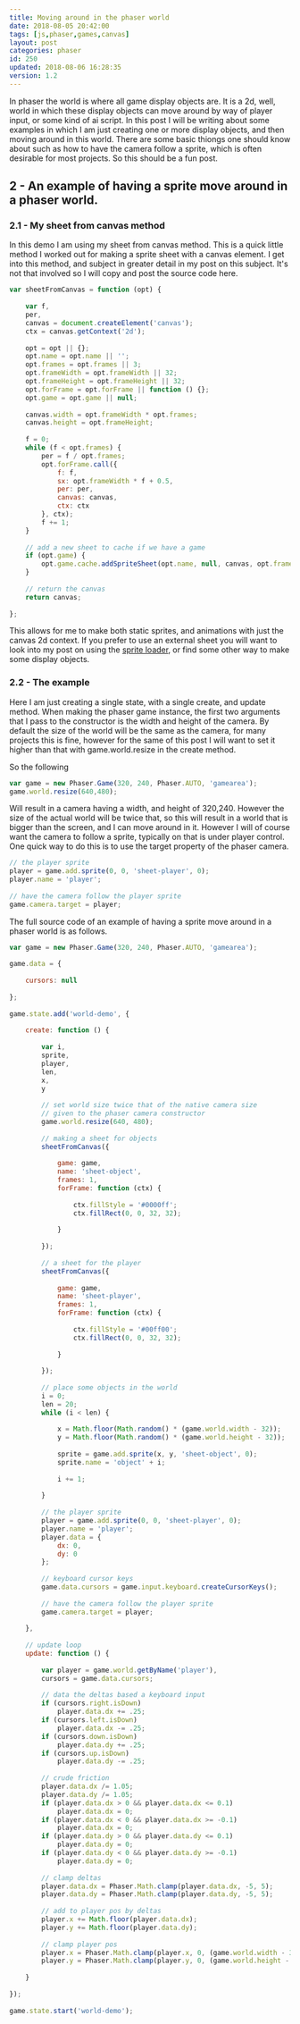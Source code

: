 ```yaml
---
title: Moving around in the phaser world
date: 2018-08-05 20:42:00
tags: [js,phaser,games,canvas]
layout: post
categories: phaser
id: 250
updated: 2018-08-06 16:28:35
version: 1.2
---
```


In phaser the world is where all game display objects are. It is a 2d, well, world in which these display objects can move around by way of player input, or some kind of ai script. In this post I will be writing about some examples in which I am just creating one or more display objects, and then moving around in this world. There are some basic thiongs one should know about such as how to have the camera follow a sprite, which is often desirable for most projects. So this should be a fun post.

<!-- more -->



## 2 - An example of having a sprite move around in a phaser world.

### 2.1 - My sheet from canvas method

In this demo I am using my sheet from canvas method. This is a quick little method I worked out for making a sprite sheet with a canvas element. I get into this method, and subject in greater detail in my post on this subject. It's not that involved so I will copy and post the source code here.

```js
var sheetFromCanvas = function (opt) {
 
    var f,
    per,
    canvas = document.createElement('canvas');
    ctx = canvas.getContext('2d');
 
    opt = opt || {};
    opt.name = opt.name || '';
    opt.frames = opt.frames || 3;
    opt.frameWidth = opt.frameWidth || 32;
    opt.frameHeight = opt.frameHeight || 32;
    opt.forFrame = opt.forFrame || function () {};
    opt.game = opt.game || null;
 
    canvas.width = opt.frameWidth * opt.frames;
    canvas.height = opt.frameHeight;
 
    f = 0;
    while (f < opt.frames) {
        per = f / opt.frames;
        opt.forFrame.call({
            f: f,
            sx: opt.frameWidth * f + 0.5,
            per: per,
            canvas: canvas,
            ctx: ctx
        }, ctx);
        f += 1;
    }
 
    // add a new sheet to cache if we have a game
    if (opt.game) {
        opt.game.cache.addSpriteSheet(opt.name, null, canvas, opt.frameWidth, opt.frameHeight, opt.frames, 0, 0);
    }
 
    // return the canvas
    return canvas;
 
};
```

This allows for me to make both static sprites, and animations with just the canvas 2d context. If you prefer to use an external sheet you will want to look into my post on using the [sprite loader](/2017/10/12/phaser-spritesheets/), or find some other way to make some display objects.


### 2.2 - The example

 Here I am just creating a single state, with a single create, and update method. When making the phaser game instance, the first two arguments that I pass to the constructor is the width and height of the camera. By default the size of the world will be the same as the camera, for many projects this is fine, however for the same of this post I will want to set it higher than that with game.world.resize in the create method.

So the following

```js
var game = new Phaser.Game(320, 240, Phaser.AUTO, 'gamearea');
game.world.resize(640,480);
```
Will result in a camera having a width, and height of 320,240. However the size of the actual world will be twice that, so this will result in a world that is bigger than the screen, and I can move around in it. However I will of course want the camera to follow a sprite, typically on that is under player control. One quick way to do this is to use the target property of the phaser camera.

```js
// the player sprite
player = game.add.sprite(0, 0, 'sheet-player', 0);
player.name = 'player';
 
// have the camera follow the player sprite
game.camera.target = player;
```

The full source code of an example of having a sprite move around in a phaser world is as follows.

```js
var game = new Phaser.Game(320, 240, Phaser.AUTO, 'gamearea');
 
game.data = {
 
    cursors: null
 
};
 
game.state.add('world-demo', {
 
    create: function () {
 
        var i,
        sprite,
        player,
        len,
        x,
        y
 
        // set world size twice that of the native camera size
        // given to the phaser camera constructor
        game.world.resize(640, 480);
 
        // making a sheet for objects
        sheetFromCanvas({
 
            game: game,
            name: 'sheet-object',
            frames: 1,
            forFrame: function (ctx) {
 
                ctx.fillStyle = '#0000ff';
                ctx.fillRect(0, 0, 32, 32);
 
            }
 
        });
 
        // a sheet for the player
        sheetFromCanvas({
 
            game: game,
            name: 'sheet-player',
            frames: 1,
            forFrame: function (ctx) {
 
                ctx.fillStyle = '#00ff00';
                ctx.fillRect(0, 0, 32, 32);
 
            }
 
        });
 
        // place some objects in the world
        i = 0;
        len = 20;
        while (i < len) {
 
            x = Math.floor(Math.random() * (game.world.width - 32));
            y = Math.floor(Math.random() * (game.world.height - 32));
 
            sprite = game.add.sprite(x, y, 'sheet-object', 0);
            sprite.name = 'object' + i;
 
            i += 1;
 
        }
 
        // the player sprite
        player = game.add.sprite(0, 0, 'sheet-player', 0);
        player.name = 'player';
        player.data = {
            dx: 0,
            dy: 0
        };
 
        // keyboard cursor keys
        game.data.cursors = game.input.keyboard.createCursorKeys();
 
        // have the camera follow the player sprite
        game.camera.target = player;
 
    },
 
    // update loop
    update: function () {
 
        var player = game.world.getByName('player'),
        cursors = game.data.cursors;
 
        // data the deltas based a keyboard input
        if (cursors.right.isDown)
            player.data.dx += .25;
        if (cursors.left.isDown)
            player.data.dx -= .25;
        if (cursors.down.isDown)
            player.data.dy += .25;
        if (cursors.up.isDown)
            player.data.dy -= .25;
 
        // crude friction
        player.data.dx /= 1.05;
        player.data.dy /= 1.05;
        if (player.data.dx > 0 && player.data.dx <= 0.1)
            player.data.dx = 0;
        if (player.data.dx < 0 && player.data.dx >= -0.1)
            player.data.dx = 0;
        if (player.data.dy > 0 && player.data.dy <= 0.1)
            player.data.dy = 0;
        if (player.data.dy < 0 && player.data.dy >= -0.1)
            player.data.dy = 0;
 
        // clamp deltas
        player.data.dx = Phaser.Math.clamp(player.data.dx, -5, 5);
        player.data.dy = Phaser.Math.clamp(player.data.dy, -5, 5);
 
        // add to player pos by deltas
        player.x += Math.floor(player.data.dx);
        player.y += Math.floor(player.data.dy);
 
        // clamp player pos
        player.x = Phaser.Math.clamp(player.x, 0, (game.world.width - 32));
        player.y = Phaser.Math.clamp(player.y, 0, (game.world.height - 32));
 
    }
 
});
 
game.state.start('world-demo');
```